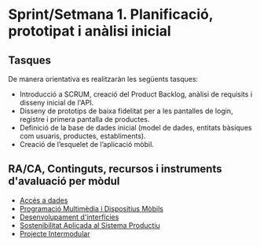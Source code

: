 # Sprint/Setmana 1. Planificació, prototipat i anàlisi inicial

## Tasques

<!-- aci s'indica la llista de tasques de l'sprint-->

De manera orientativa es realitzaràn les següents tasques:

* Introducció a SCRUM, creació del Product Backlog, anàlisi de requisits i disseny inicial de l'API.
* Disseny de prototips de baixa fidelitat per a les pantalles de login, registre i primera pantalla de productes.
* Definició de la base de dades inicial (model de dades, entitats bàsiques com usuaris, productes, establiments).
* Creació de l’esquelet de l’aplicació mòbil.

## RA/CA, Continguts, recursos i instruments d'avaluació per mòdul

* [Accés a dades](ad.md)
* [Programació Multimèdia i Dispositius Mòbils](pmdm.md)
* [Desenvolupament d'interfícies](di.md)
* [Sostenibilitat Aplicada al Sistema Productiu](sost.md)
* [Projecte Intermodular](pim.md)

<!-- 
Ara, per cada mòdul afegirem:

* Els Resultats d'Aprenentatge i Criteris d'Avaluació implicats
* Els continguts que es treballaran a l'sprint
* Els recursos específics necessaris (documentació, tutorials, eines, etc.)
* Els instruments d'avaluació que s'utilitzaran en l'sprint

-->